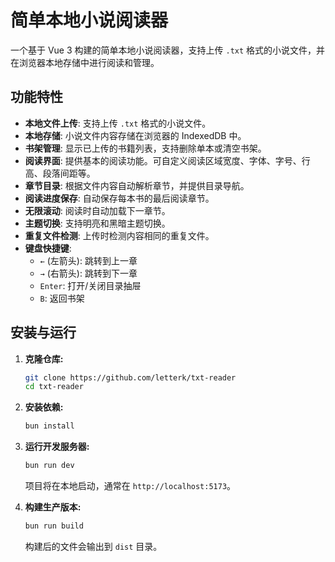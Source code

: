 # 简单本地小说阅读器

一个基于 Vue 3 构建的简单本地小说阅读器，支持上传 `.txt` 格式的小说文件，并在浏览器本地存储中进行阅读和管理。

## 功能特性

- **本地文件上传**: 支持上传 `.txt` 格式的小说文件。
- **本地存储**: 小说文件内容存储在浏览器的 IndexedDB 中。
- **书架管理**: 显示已上传的书籍列表，支持删除单本或清空书架。
- **阅读界面**: 提供基本的阅读功能。可自定义阅读区域宽度、字体、字号、行高、段落间距等。
- **章节目录**: 根据文件内容自动解析章节，并提供目录导航。
- **阅读进度保存**: 自动保存每本书的最后阅读章节。
- **无限滚动**: 阅读时自动加载下一章节。
- **主题切换**: 支持明亮和黑暗主题切换。
- **重复文件检测**: 上传时检测内容相同的重复文件。
- **键盘快捷键**:
  - `←` (左箭头): 跳转到上一章
  - `→` (右箭头): 跳转到下一章
  - `Enter`: 打开/关闭目录抽屉
  - `B`: 返回书架

## 安装与运行

1.  **克隆仓库:**
    ```bash
    git clone https://github.com/letterk/txt-reader
    cd txt-reader
    ```
2.  **安装依赖:**
    ```bash
    bun install
    ```
3.  **运行开发服务器:**

    ```bash
    bun run dev
    ```

    项目将在本地启动，通常在 `http://localhost:5173`。

4.  **构建生产版本:**
    ```bash
    bun run build
    ```
    构建后的文件会输出到 `dist` 目录。
